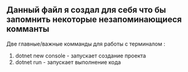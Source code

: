 ## Данный файл я создал для себя что бы запомнить некоторые незапоминающиеся комманты

Две главные/важные комманды для работы с терминалом :
1. dotnet new console - запускает создание проекта
2. dotnet run - запускает выполнение кода